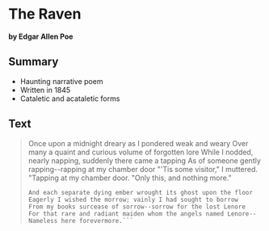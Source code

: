 # The Raven

**by Edgar Allen Poe**

## Summary

* Haunting narrative poem
* Written in 1845
* Cataletic and acataletic forms

## Text

> Once upon a midnight dreary as I pondered weak and weary
> Over many a quaint and curious volume of forgotten lore
> While I nodded, nearly napping, suddenly there came a tapping
> As of someone gently rapping--rapping at my chamber door
> "'Tis some visitor," I muttered. "Tapping at my chamber door.
> "Only this, and nothing more."
> 
> ```Ah, distinctly I remember, it was in the bleak December
> And each separate dying ember wrought its ghost upon the floor
> Eagerly I wished the morrow; vainly I had sought to borrow
> From my books surcease of sorrow--sorrow for the lost Lenore
> For that rare and radiant maiden whom the angels named Lenore--
> Nameless here forevermore.```
